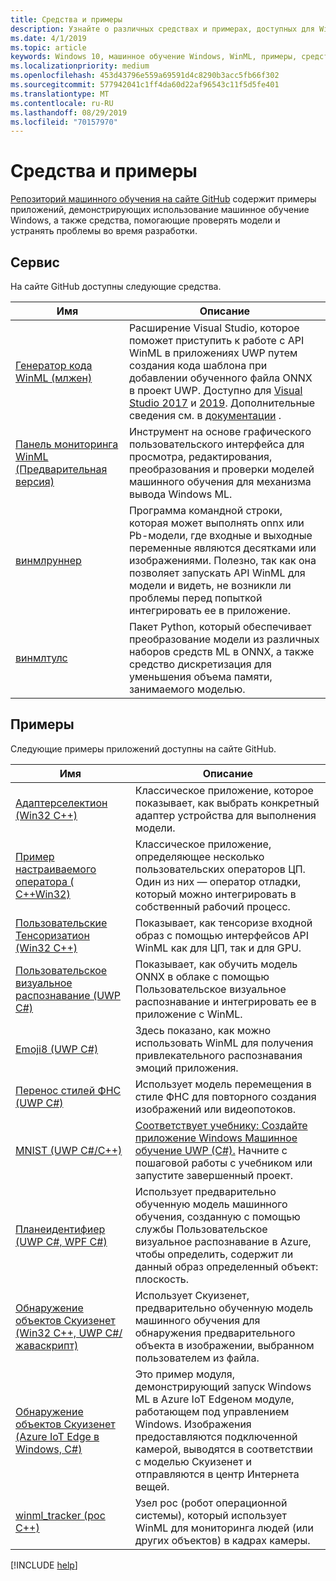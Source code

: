 ```yaml
---
title: Средства и примеры
description: Узнайте о различных средствах и примерах, доступных для Windows Машинное обучение.
ms.date: 4/1/2019
ms.topic: article
keywords: Windows 10, машинное обучение Windows, WinML, примеры, средства
ms.localizationpriority: medium
ms.openlocfilehash: 453d43796e559a69591d4c8290b3acc5fb66f302
ms.sourcegitcommit: 577942041c1ff4da60d22af96543c11f5d5fe401
ms.translationtype: MT
ms.contentlocale: ru-RU
ms.lasthandoff: 08/29/2019
ms.locfileid: "70157970"
---
```

# <a name="tools-and-samples"></a>Средства и примеры

[Репозиторий машинного обучения на сайте GitHub](https://github.com/Microsoft/Windows-Machine-Learning) содержит примеры приложений, демонстрирующих использование машинное обучение Windows, а также средства, помогающие проверять модели и устранять проблемы во время разработки.

## <a name="tools"></a>Сервис

На сайте GitHub доступны следующие средства.

| Имя | Описание |
|------|-------------|
| [Генератор кода WinML (млжен)](https://marketplace.visualstudio.com/items?itemName=WinML.mlgen) | Расширение Visual Studio, которое поможет приступить к работе с API WinML в приложениях UWP путем создания кода шаблона при добавлении обученного файла ONNX в проект UWP. Доступно для [Visual Studio 2017](https://marketplace.visualstudio.com/items?itemName=WinML.mlgen) и [2019](https://marketplace.visualstudio.com/items?itemName=WinML.MLGenV2). Дополнительные сведения см. в [документации](mlgen.md) .
| [Панель мониторинга WinML (Предварительная версия)](https://github.com/Microsoft/Windows-Machine-Learning/tree/master/Tools/WinMLDashboard) | Инструмент на основе графического пользовательского интерфейса для просмотра, редактирования, преобразования и проверки моделей машинного обучения для механизма вывода Windows ML. |
| [винмлруннер](https://github.com/Microsoft/Windows-Machine-Learning/tree/master/Tools/WinMLRunner) | Программа командной строки, которая может выполнять onnx или Pb-модели, где входные и выходные переменные являются десятками или изображениями. Полезно, так как она позволяет запускать API WinML для модели и видеть, не возникли ли проблемы перед попыткой интегрировать ее в приложение. |
| [винмлтулс](https://pypi.org/project/winmltools/) | Пакет Python, который обеспечивает преобразование модели из различных наборов средств ML в ONNX, а также средство дискретизация для уменьшения объема памяти, занимаемого моделью. |

## <a name="samples"></a>Примеры

Следующие примеры приложений доступны на сайте GitHub.

| Имя | Описание |
|------|-------------|
| [Адаптерселектион (Win32 C++)](https://github.com/Microsoft/Windows-Machine-Learning/tree/master/Samples/AdapterSelection/AdapterSelection/cpp) | Классическое приложение, которое показывает, как выбрать конкретный адаптер устройства для выполнения модели. |
| [Пример настраиваемого оператора ( C++Win32)](https://github.com/Microsoft/Windows-Machine-Learning/tree/master/Samples/CustomOperatorCPU/desktop/cpp) | Классическое приложение, определяющее несколько пользовательских операторов ЦП. Один из них — оператор отладки, который можно интегрировать в собственный рабочий процесс. |
| [Пользовательские Тенсоризатион (Win32 C++)](https://github.com/Microsoft/Windows-Machine-Learning/tree/master/Samples/CustomTensorization) | Показывает, как тенсоризе входной образ с помощью интерфейсов API WinML как для ЦП, так и для GPU. |
| [Пользовательское визуальное распознавание (UWP C#)](https://docs.microsoft.com/azure/cognitive-services/custom-vision-service/custom-vision-onnx-windows-ml) | Показывает, как обучить модель ONNX в облаке с помощью Пользовательское визуальное распознавание и интегрировать ее в приложение с WinML. |
| [Emoji8 (UWP C#)](https://github.com/Microsoft/Windows-Machine-Learning/tree/master/Samples/Emoji8/UWP/cs) | Здесь показано, как можно использовать WinML для получения привлекательного распознавания эмоций приложения. |
| [Перенос стилей ФНС (UWP C#)](https://github.com/Microsoft/Windows-Machine-Learning/tree/master/Samples/FNSCandyStyleTransfer) | Использует модель перемещения в стиле ФНС для повторного создания изображений или видеопотоков. |
| [MNIST (UWP C#/C++)](https://github.com/Microsoft/Windows-Machine-Learning/tree/master/Samples/MNIST) | [Соответствует учебнику: Создайте приложение Windows Машинное обучение UWP (C#).](get-started-uwp.md) Начните с пошаговой работы с учебником или запустите завершенный проект. |
| [Планеидентифиер (UWP C#, WPF C#)](https://github.com/Microsoft/Windows-AppConsult-Samples-UWP/tree/master/PlaneIdentifier) | Использует предварительно обученную модель машинного обучения, созданную с помощью службы Пользовательское визуальное распознавание в Azure, чтобы определить, содержит ли данный образ определенный объект: плоскость. |
| [Обнаружение объектов Скуизенет (Win32 C++, UWP C#/жаваскрипт)](https://github.com/Microsoft/Windows-Machine-Learning/tree/master/Samples/SqueezeNetObjectDetection) | Использует Скуизенет, предварительно обученную модель машинного обучения для обнаружения предварительного объекта в изображении, выбранном пользователем из файла. |
| [Обнаружение объектов Скуизенет (Azure IoT Edge в Windows, C#)](https://github.com/Microsoft/Windows-iotcore-samples/tree/develop/Samples/EdgeModules/SqueezeNetObjectDetection/cs) | Это пример модуля, демонстрирующий запуск Windows ML в Azure IoT Edgeном модуле, работающем под управлением Windows. Изображения предоставляются подключенной камерой, выводятся в соответствии с моделью Скуизенет и отправляются в центр Интернета вещей. |
| [winml_tracker (рос C++)](https://github.com/ms-iot/winml_tracker) | Узел рос (робот операционной системы), который использует WinML для мониторинга людей (или других объектов) в кадрах камеры. |

[!INCLUDE [help](../includes/get-help.md)]
